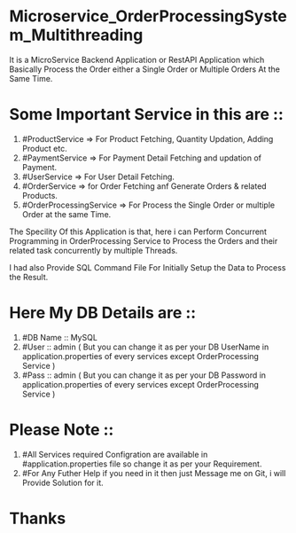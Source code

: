 # Microservice_OrderProcessingSystem_Multithreading

It is a MicroService Backend Application or RestAPI Application which Basically Process the Order 
either a Single Order or Multiple Orders At the Same Time.

# Some Important Service in this are ::

  1. #ProductService => For Product Fetching, Quantity Updation, Adding Product etc.
  2. #PaymentService => For Payment Detail Fetching and updation of Payment.
  3. #UserService => For User Detail Fetching.
  4. #OrderService => for Order Fetching anf Generate Orders & related Products.
  5. #OrderProcessingService => For Process the Single Order or multiple Order at the same Time.

The Specility Of this Application is that, here i can Perform Concurrent Programming in OrderProcessing Service to Process the Orders
and their related task concurrently by multiple Threads.

I had also Provide SQL Command File For Initially Setup the Data to Process the Result.


# Here My DB Details are ::

  1. #DB Name :: MySQL
  2. #User :: admin ( But you can change it as per your DB UserName in application.properties of every services except OrderProcessing Service )
  3. #Pass :: admin ( But you can change it as per your DB Password in application.properties of every services except OrderProcessing Service )


# Please Note ::
  1. #All Services required Configration are available in #application.properties file so change it as per your Requirement.
  2. #For Any Futher Help if you need in it then just Message me on Git, i will Provide Solution for it.

# Thanks 
